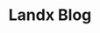 ---
headerCategory: 'nice'
title: 'Landx Blog'
description: 'this is the description for index page'
---